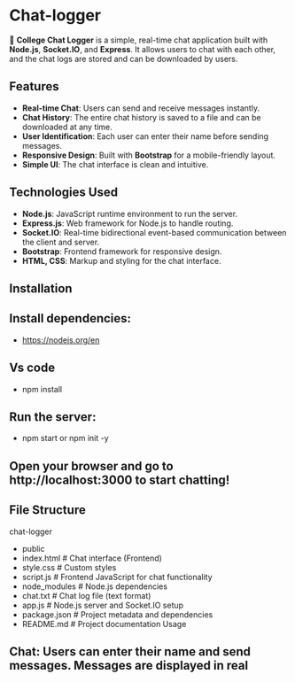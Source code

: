 # Chat-logger


📢 **College Chat Logger** is a simple, real-time chat application built with **Node.js**, **Socket.IO**, and **Express**. It allows users to chat with each other, and the chat logs are stored and can be downloaded by users.

## Features

- **Real-time Chat**: Users can send and receive messages instantly.
- **Chat History**: The entire chat history is saved to a file and can be downloaded at any time.
- **User Identification**: Each user can enter their name before sending messages.
- **Responsive Design**: Built with **Bootstrap** for a mobile-friendly layout.
- **Simple UI**: The chat interface is clean and intuitive.

## Technologies Used

- **Node.js**: JavaScript runtime environment to run the server.
- **Express.js**: Web framework for Node.js to handle routing.
- **Socket.IO**: Real-time bidirectional event-based communication between the client and server.
- **Bootstrap**: Frontend framework for responsive design.
- **HTML, CSS**: Markup and styling for the chat interface.

## Installation

## Install dependencies:
- https://nodejs.org/en
  
## Vs code
- npm install
## Run the server:
- npm start or npm init -y
<h2>Open your browser and go to http://localhost:3000 to start chatting!</h2>

## File Structure
chat-logger
- public
- index.html      # Chat interface (Frontend)
- style.css       # Custom styles
- script.js       # Frontend JavaScript for chat functionality
- node_modules       # Node.js dependencies
- chat.txt            # Chat log file (text format)
- app.js              # Node.js server and Socket.IO setup
- package.json        # Project metadata and dependencies
- README.md           # Project documentation
Usage
## Chat: Users can enter their name and send messages. Messages are displayed in real
